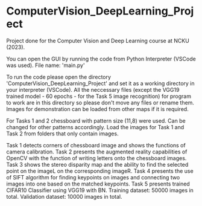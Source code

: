 # ComputerVision_DeepLearning_Project
Project done for the Computer Vision and Deep Learning course at NCKU (2023).

You can open the GUI by running the code from Python Interpreter (VSCode was used). File name: 'main.py'

To run the code please open the directory 'ComputerVision_DeepLearning_Project' and set it as a working directory in your interpreter (VSCode).
All the neccessary files (except the VGG19 trained model - 60 epochs - for the Task 5 image recognition) for program to work are in this directory so please don't move any files or rename them. Images for demonstration can be loaded from other maps if it is required. 

For Tasks 1 and 2 chessboard with pattern size (11,8) were used. Can be changed for other patterns accordingly.
Load the images for Task 1 and Task 2 from folders that only contain images.

Task 1 detects corners of chessboard image and shows the functions of camera calibration.
Task 2 presents the augmented reality capabilities of OpenCV with the function of writing letters onto the chessboard images.
Task 3 shows the stereo disparity map and the ability to find the selected point on the imageL on the corresponding imageR.
Task 4 presents the use of SIFT algorithm for finding keypoints on images and connecting two images into one based on the matched keypoints.
Task 5 presents trained CIFAR10 Classifier using VGG19 with BN. Training dataset: 50000 images in total. Validation dataset: 10000 images in total.
